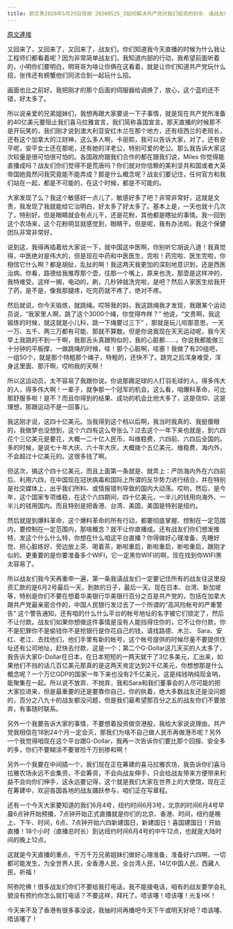 ```yaml
---
title: 郭文贵2020年5月25日视频 20200525_3如何解决共产党对我们投资的封杀．请战友们准备好六四宣言，讲遇到的挑战和挫折。
---
```


[原文連接](https://gnews.org/ThreadView/53481866)

又回来了，又回来了，又回来了，战友们，你们知道我今天直播的时候为什么我让工程师们都看着呢？因为非常简单战友们，我知道内部的行动，我希望前面听着的，小明你们要明白，明哥哥为啥让你俩在这看着，就是让你们知道共产党玩什么招，张伟还有螃蟹他们同流合到一起玩什么招。



画面也比之前好。我把刚才的那个后面的伺服器给调换了，放心，这个蓝的还不错，好太多了。


所以说亲爱的兄弟姐妹们，我想再跟大家要说一下子事情，就是现在共产党所准备的40亿美元要阻止我们喜马拉雅宣言，我们简称喜国宣言。那天直播的时候那不是开玩笑的，我们刚才说到澳大利亚安红木兰在那个地方，还有纽西兰的老班长，还有这个加拿大的江财神，这么多人啊，卡丽熙，我可以告诉大家，对了，还有安平呢，安平女士还在那呢，还有​​她的洋老公，特别可爱的老公。那么我告诉大家这次较量是很可怕很可怕的。各国政府跟我们合作的都在跟我们说，Miles 你觉得能直播成吗？战友们你们觉得不是荒唐吗？你们就对你信赖的美利坚共和国或者大英帝国她竟然问我究竟能不能弄成？那是什么概念呢？战友们要记住，任何官方和我们站在一起，都是不可能的，在这个时候，都是不可能的。


大家发现了么？我这个敏感好一点儿了，敏感好多了吧？非常非常好，这就是文贵，我发现了我就能给它治明白，好太多了好太多了。基本上是，一天也就十几次了，特别好。但是眼睛就会有点儿干，还是花粉，其他都是瞎扯的事情。我一回到这个农场来，这个花粉明显就感觉到，眼睛干。但是呢，我有办法啦。我这个保健团队非常非常好。


说到这，我得再插着给大家说一下，就中国这中医啊，你别听它胡说八道！我真觉得，中医绝对是伟大的，但是现在中药和中医医生，完啦！药完啦、医生完啦，你相信它什么啊？都是胡扯，乱扯的啊！我这两天我更加的深刻地意识到，还是西医治病。你看，路德给我推荐那个壶，往那一个嘴上，原来也洗，那壶是这样冲的，我特难受。这样一搁，电动的，刷，几秒钟就洗完啦，是吧？然后人家医生给我开了药，是不是，像我那腿疼，吃完药就不疼了，绝对不疼。


然后就说，你今天锻炼，就跳绳。哎呀我的妈，我这跳绳我才发现，我跟某个运动员说，“我家里人啊，跳了这个3000个绳，你觉得咋样？” 他说，“文贵啊，我这锻炼的时候，就这就是小儿科，跳一下绳要过三下” ，那就是玩儿呗那意思，一天一万、五千、两三万都有可能、那就不算数。但是你说我现在天天运动呢，我今天早上我跳的不到一千啊，我那舌头真跟狗似的，我的心脏都……，你说我都能做三十分钟的平板撑，一做跳绳的时候，哇！那个心脏啊，哇塞！我做了有20组吧，一组50个，就是那个特粗那个绳子，特粗的，还快不了。跳完之后浑身难受，浑身这里面、那汗啊，哎哟我的天啊！



所以这运动员，太不容易了我跟你说。你说那踢足球的人打羽毛球的人，得多伟大的人，得多伟大啊！一辈子，就争那一个冠军的机会。这么看，咱爆料革命，可比那舒服多啦！是不？而且你得到的结果、成功的机会比他大多了，这是信仰、这是理想，那跟运动不是一回事儿。


我这刚才说，这四十亿美元。当我得到这个档以后啊，我当时我真的、我挺傻眼的，我做梦也没想到，这个六四有这么夸张么？过去这个一年下来也就是，到六四花个三亿美元是要花，大概一二十亿人民币，叫维稳费，六四前、六四后全国的。多的时候，是说七十年大庆、六十年大庆，大概拨个五亿美元、维稳费、海内外，不会超过十亿美元的。这很多钱了啊。


但这次，搞这个四十亿美元，而且上面第一条就是、就弄上：严防海内外在六四前后、利用六四，在中国现在冠状病毒和国际上所谓的反华势力进行结合，并在特别是社交媒体上，出乎我们所料、或情报错判导致的国内大动荡。哎哟，然后，是今年，这个国家专项维稳，在这个六四期间，四十亿美元，一半儿的钱用向海外、一半儿的钱用国内。而且特别是把香港、台湾、美国，美国是特别是纽约。


然后就提到爆料革命，这个爆料革命的所有行动，都要彻底掌握、控制在一定范围内，要控制在一定范围内，那啥概念？就不让你直播成。还有战友们你们想发推特，发这个什么什么特，你想在什么咱这平台直播？你得做好心理准备，先睡好觉、把心脏练好、旁边放上茶、喝着茶，断啦重启，断啦重启，断啦重启，跟刚才似的。更重要的是你要准备多个WIFI，它一定黑你WIFI的啊，现在找到你WIFI黑太容易了。


所以战友们我今天再重申一遍，第一条我请战友们一定要记住所有的战友往这里投资汇款的是6月2号最后一天，到款的日子，最后一天。现在日本、台湾、新加坡等，特别是你们不要在想着华美银行华美银行百分之百是共产党的，包括在加拿大跟共产党最亲密合作的，中国人民银行发过去了一个所谓的“高风险帐号的严重警告” 这个警告通知，还有咱的什么什么平台的帐号地址的名字被它们锁定了，然后不让付款。战友们如果你想做这件事情是没有人能挡得住你的，它不让你付款，你不是犯罪你不是偷钱你不是抢银行是你花自己的钱，请找路德、木兰、 Sara、安红、老江、去找他们，他们手里有新的帐号，这个帐号提供的时候尽量不要提供住址还有公司地址，赶快去付款，这是一个；第二个G-Dollar这几天买的人太多了，我告诉大家G-Dollar在日本，在日本短短的一两天就干了3亿多美元，汇出来，如果他们不挡的话几百亿美元那真的是这两天肯定达到2千亿美元，你想想那是什么概念呢？一个万亿GDP的国家一年下来也没有2千亿美元，这是纯钱呐纯现金呐，能聚集在一起。所以说不放弃、不抛弃，我和Sara和我们董事会的人尽可能的把大家拉进来，但是最重要的还是要靠你自己，你的执着，绝大多数战友还是没问题的，百分之八九十的战友都没问题，但是我们最希望那百分之五的战友你们不要放弃，有事随时联系。



另外一个我要告诉大家的事情，不要想着投资做空港股，我给大家说说理由，共产党我相信在18到24个月一定会灭，那我们为啥不自己做人民币再做港币呢？另外一个我觉得咱现在这个平台跟G-Dollar，我再一次告诉你们要比那个回报、安全多的多，你们不要糊涂不要冒险千万别掺和啊！


另外一个我要在中间插一个，我们现在正在筹建的喜马拉雅农场，我告诉你们喜马拉雅农场永远不会集资，不会筹资，不会向战友伸手，只会给战友带来方便带来利益不会向你们伸手，这永远要记得，这个就是我们大家在世界上的大使馆，现在正在筹建中，欢迎各国各地的战友踊跃参与，咱们正在写章程。


还有一个今天大家要知道的我们6月4号，纽约时间6月3号，北京的时间6月4号早晨6点钟开始预播，7点钟开始正式直播就是你们的北京、香港、时间，纽约是晚上、下午、时间，6点、7点钟开始六四新建国日，新建国日！喜国建国日！开始直播！18个小时（直播总时长）到达纽约时间6月4号的中午12点，也就是大陆时间的晚上12点。


这就是今天直播的重点，千万千万兄弟姐妹们做好心理准备，准备好六四啊，一切都可能发生，为全世界人民，全香港人民，全台湾人民，14亿中国人民，西藏人民，祈福！


阿弥陀佛！很多战友们你们不要给我打电话，我不能接电话，咱有的战友要学会礼貌没有预约你怎么就打电话？不要这样，拜托了。唔该噻！唔该噻！光复HK！



今天来不及了香港有很多事没说，我抽时间再播吧今天下午或明天好吧？唔该噻、唔该噻了！
